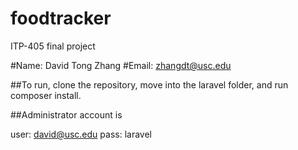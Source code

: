 # foodtracker
ITP-405 final project

#Name: David Tong Zhang
#Email: zhangdt@usc.edu

##To run, clone the repository, move into the laravel folder, and run composer install. 

##Administrator account is 

user: david@usc.edu 
pass: laravel 



